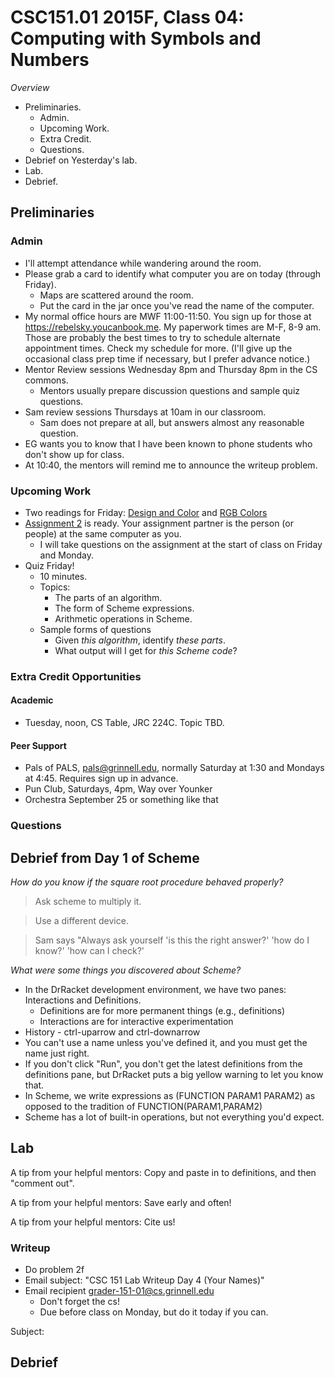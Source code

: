 CSC151.01 2015F, Class 04: Computing with Symbols and Numbers
=============================================================

_Overview_

* Preliminaries.
    * Admin.
    * Upcoming Work.
    * Extra Credit.
    * Questions.
* Debrief on Yesterday's lab.
* Lab.
* Debrief.

Preliminaries
-------------

### Admin

* I'll attempt attendance while wandering around the room.
* Please grab a card to identify what computer you are on today (through
  Friday).  
    * Maps are scattered around the room.  
    * Put the card in the jar once you've read the name of the computer.
* My normal office hours are MWF 11:00-11:50.  You sign up for those at
  <https://rebelsky.youcanbook.me>.  My paperwork times are M-F, 8-9 am.
  Those are probably the best times to try to schedule alternate appointment
  times.  Check my schedule for more.  (I'll give up the occasional class prep
  time if necessary, but I prefer advance notice.)
* Mentor Review sessions Wednesday 8pm and Thursday 8pm in the CS commons.
    * Mentors usually prepare discussion questions and sample quiz questions.
* Sam review sessions Thursdays at 10am in our classroom.
    * Sam does not prepare at all, but answers almost any reasonable question.
* EG wants you to know that I have been known to phone students who don't
  show up for class.
* At 10:40, the mentors will remind me to announce the writeup problem.

### Upcoming Work

* Two readings for Friday:
  [Design and Color](../readings/design-and-color-reading.html) and
  [RGB Colors](../readings/rgb-early-reading.html)
* [Assignment 2](../assignments/assignment.02.html) is ready.  Your
  assignment partner is the person (or people) at the same computer
  as you.
    * I will take questions on the assignment at the start of class 
      on Friday and Monday.
* Quiz Friday!  
    * 10 minutes.  
    * Topics: 
        * The parts of an algorithm.  
        * The form of Scheme expressions.
        * Arithmetic operations in Scheme.
    * Sample forms of questions
        * Given *this algorithm*, identify *these parts*.
        * What output will I get for *this Scheme code*?
  
### Extra Credit Opportunities

#### Academic

* Tuesday, noon, CS Table, JRC 224C.  Topic TBD.

#### Peer Support

* Pals of PALS, pals@grinnell.edu, normally Saturday at 1:30
  and Mondays at 4:45.  Requires sign up in advance.
* Pun Club, Saturdays, 4pm, Way over Younker
* Orchestra September 25 or something like that

### Questions

Debrief from Day 1 of Scheme
----------------------------

_How do you know if the square root procedure behaved properly?_

> Ask scheme to multiply it.

> Use a different device.

> Sam says "Always ask yourself 'is this the right answer?' 'how do I know?'
  'how can I check?'

_What were some things you discovered about Scheme?_

* In the DrRacket development environment, we have two panes: Interactions
  and Definitions.
    * Definitions are for more permanent things (e.g., definitions)
    * Interactions are for interactive experimentation
* History - ctrl-uparrow and ctrl-downarrow
* You can't use a name unless you've defined it, and you must get the
  name just right.
* If you don't click "Run", you don't get the latest definitions from the
  definitions pane, but DrRacket puts a big yellow warning to let you know
  that.
* In Scheme, we write expressions as (FUNCTION PARAM1 PARAM2) as opposed
  to the tradition of FUNCTION(PARAM1,PARAM2)
* Scheme has a lot of built-in operations, but not everything you'd
  expect.

Lab
---

A tip from your helpful mentors: Copy and paste in to definitions, and then
"comment out".

A tip from your helpful mentors: Save early and often!

A tip from your helpful mentors: Cite us!

### Writeup

* Do problem 2f
* Email subject: "CSC 151 Lab Writeup Day 4 (Your Names)"
* Email recipient grader-151-01@cs.grinnell.edu
    * Don't forget the cs!
    * Due before class on Monday, but do it today if you can.

Subject: 

Debrief
-------
